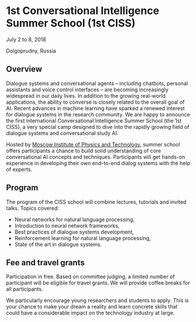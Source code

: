 # 1st Conversational Intelligence Summer School (1st CISS)
July 2 to 8, 2018

Dolgoprudny, Russia

## Overview

Dialogue systems and conversational agents – including chatbots, personal assistants and voice control interfaces – are becoming increasingly widespread in our daily lives. In addition to the growing real-world applications, the ability to converse is closely related to the overall goal of AI. Recent advances in machine learning have sparked a renewed interest for dialogue systems in the research community. We are happy to announce the first international Conversational Intelligence Summer School (the 1st CISS), a very special camp designed to dive into the rapidly growing field of dialogue systems and conversational study AI.

Hosted by [Moscow Institute of Physics and Technology](https://mipt.ru/english/), summer school offers participants a chance to build solid understanding of core conversational AI concepts and techniques. Participants will  get hands-on experience in developing their own end-to-end dialog systems with the help of experts.

## Program

The program of the CISS school will combine lectures, tutorials and invited talks. Topics covered:
* Neural networks for natural language processing,
* Introduction to neural network frameworks,
* Best practices of dialogue systems development,
* Reinforcement learning for natural language processing,
* State of the art in dialogue systems.

## Fee and travel grants

Participation in free. Based on committee judging, a limited number of participant will be eligible for travel grants. We will provide сoffee breaks for all participants.

We particularly encourage young researchers and students to apply. This is your chance to make your dream a reality and learn concrete skills that could have a considerable impact on the technology industry at large.
